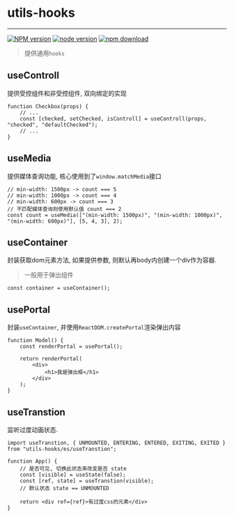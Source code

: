 # utils-hooks

---

[![NPM version][npm-image]][npm-url]
[![node version][node-image]][node-url]
[![npm download][download-image]][download-url]

[npm-image]: http://img.shields.io/npm/v/utils-hooks.svg?style=flat-square
[npm-url]: http://npmjs.org/package/utils-hooks
[node-image]: https://img.shields.io/badge/node.js-%3E=_0.10-green.svg?style=flat-square
[node-url]: http://nodejs.org/download/
[download-image]: https://img.shields.io/npm/dm/utils-hooks.svg?style=flat-square
[download-url]: https://npmjs.org/package/utils-hooks

> 提供通用`hooks`

## useControll

提供受控组件和非受控组件, 双向绑定的实现

```tsx
function Checkbox(props) {
    // ...
    const [checked, setChecked, isControll] = useControll(props, "checked", "defaultChecked");
    // ...
}
```

## useMedia

提供媒体查询功能, 核心使用到了`window.matchMedia`接口

```tsx
// min-width: 1500px -> count === 5
// min-width: 1000px -> count === 4
// min-width: 600px -> count === 3
// 不匹配媒体查询则使用默认值 count === 2
const count = useMedia(["(min-width: 1500px)", "(min-width: 1000px)", "(min-width: 600px)"], [5, 4, 3], 2);
```

## useContainer

封装获取dom元素方法, 如果提供参数, 则默认再body内创建一个div作为容器.

> 一般用于弹出组件

```tsx
const container = useContainer();
```

## usePortal

封装`useContainer`, 并使用`ReactDOM.createPortal`渲染弹出内容

```tsx
function Model() {
    const renderPortal = usePortal();

    return renderPortal(
        <div>
            <h1>我是弹出框</h1>
        </div>
    );
}
```

## useTranstion

监听过度动画状态.

```tsx
import useTranstion, { UNMOUNTED, ENTERING, ENTERED, EXITING, EXITED } from "utils-hooks/es/useTranstion";

function App() {
    // 是否可见, 切换此状态来改变是否 state
    const [visible] = useState(false);
    const [ref, state] = useTranstion(visible);
    // 默认状态 state == UNMOUNTED

    return <div ref={ref}>有过度css的元素</div>
}
```